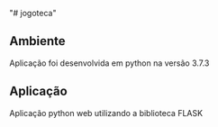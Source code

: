 "# jogoteca"

## Ambiente
  Aplicação foi desenvolvida em python na versão 3.7.3

## Aplicação
  Aplicação python web utilizando a biblioteca FLASK
